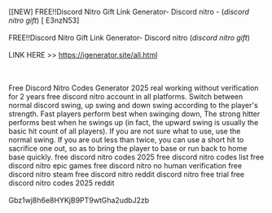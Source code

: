 [[NEW] FREE!!Discord Nitro Gift Link Generator- Discord nitro - (*discord nitro gift*) [ E3nzN53]
<br>
<br>FREE!!Discord Nitro Gift Link Generator- Discord nitro (*discord nitro gift*)
<br>
<br>LINK HERE >> https://igenerator.site/all.html

<br>
<br>Free Discord Nitro Codes Generator 2025 real working without verification for 2 years free discord nitro account in all platforms.  Switch between normal discord swing, up swing and down swing according to the player's strength.  Fast players perform best when swinging down, The strong hitter performs best when he swings up (in fact, the upward swing is usually the basic hit count of all players).  If you are not sure what to use, use the normal swing.  If you are out less than twice, you can use a short hit to sacrifice one out, so as to bring the player to base or run back to home base quickly.  free discord nitro codes 2025 free discord nitro codes list free discord nitro epic games free discord nitro no human verification free discord nitro steam free discord nitro reddit discord nitro free trial free discord nitro codes 2025 reddit
<br>
<br>Gbz1wj8h6e8HYKjB9PT9wtGha2udbJ2zb
<br>

